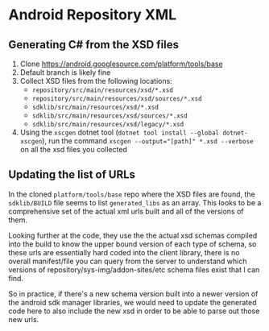 ﻿# Android Repository XML

## Generating C# from the XSD files

1. Clone https://android.googlesource.com/platform/tools/base
2. Default branch is likely fine
3. Collect XSD files from the following locations:
    - `repository/src/main/resources/xsd/*.xsd`
    - `repository/src/main/resources/xsd/sources/*.xsd`
    - `sdklib/src/main/resources/xsd/*.xsd`
    - `sdklib/src/main/resources/xsd/sources/*.xsd`
    - `sdklib/src/main/resources/xsd/legacy/*.xsd`
4. Using the `xscgen` dotnet tool (`dotnet tool install --global dotnet-xscgen`), run the command `xscgen --output="[path]" *.xsd --verbose` on all the xsd files you collected

## Updating the list of URLs
In the cloned `platform/tools/base` repo where the XSD files are found, the `sdklib/BUILD` file seems to list `generated_libs` as an array.  This looks to be a comprehensive set of the actual xml urls built and all of the versions of them.

Looking further at the code, they use the the actual xsd schemas compiled into the build to know the upper bound version of each type of schema, so these urls are essentially hard coded into the client library, there is no overall manifest/file you can query from the server to understand which versions of repository/sys-img/addon-sites/etc schema files exist that I can find.

So in practice, if there's a new schema version built into a newer version of the android sdk manager libraries, we would need to update the generated code here to also include the new xsd in order to be able to parse out those new urls.